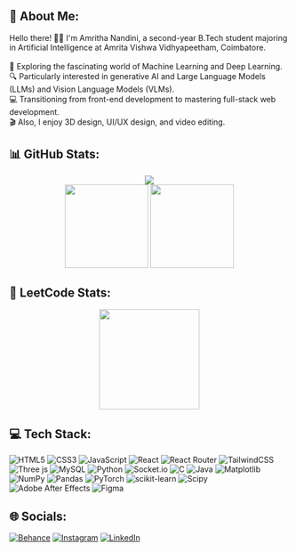 ## 💫 About Me:

Hello there! 👩‍💻 I'm Amritha Nandini, a second-year B.Tech student majoring in Artificial Intelligence at Amrita Vishwa Vidhyapeetham, Coimbatore.<br><br>
🤖 Exploring the fascinating world of Machine Learning and Deep Learning.<br>
🔍 Particularly interested in generative AI and Large Language Models (LLMs) and Vision Language Models (VLMs).<br>
💻 Transitioning from front-end development to mastering full-stack web development.<br>
🎬 Also, I enjoy 3D design, UI/UX design, and video editing. <br>

## 📊 GitHub Stats:
<div align="center">
  <img src="https://github-readme-streak-stats.herokuapp.com/?user=amri-tah&theme=onedark&hide_border=true">
</div>
<div align="center">
  <img src="https://github-readme-stats.vercel.app/api?username=amri-tah&theme=onedark&hide_border=true&include_all_commits=true&count_private=true" height="150">
  <img src="https://github-readme-stats.vercel.app/api/top-langs/?username=amri-tah&theme=onedark&hide_border=true&include_all_commits=true&count_private=true&layout=compact" height="150">
</div>

## 🚀 LeetCode Stats:
<div align="center">
  <img src = "https://leetcode.card.workers.dev/amrithanandini2003?theme=auto&font=source_code_pro&extension=null" height="180">
</div>

## 💻 Tech Stack:

![HTML5](https://img.shields.io/badge/html5-%23E34F26.svg?style=for-the-badge&logo=html5&logoColor=white) ![CSS3](https://img.shields.io/badge/css3-%231572B6.svg?style=for-the-badge&logo=css3&logoColor=white) ![JavaScript](https://img.shields.io/badge/javascript-%23323330.svg?style=for-the-badge&logo=javascript&logoColor=%23F7DF1E) ![React](https://img.shields.io/badge/react-%2320232a.svg?style=for-the-badge&logo=react&logoColor=%2361DAFB) ![React Router](https://img.shields.io/badge/React_Router-CA4245?style=for-the-badge&logo=react-router&logoColor=white) ![TailwindCSS](https://img.shields.io/badge/tailwindcss-%2338B2AC.svg?style=for-the-badge&logo=tailwind-css&logoColor=white) ![Three js](https://img.shields.io/badge/threejs-black?style=for-the-badge&logo=three.js&logoColor=white) ![MySQL](https://img.shields.io/badge/mysql-%2300000f.svg?style=for-the-badge&logo=mysql&logoColor=white) 	![Python](https://img.shields.io/badge/python-3670A0?style=for-the-badge&logo=python&logoColor=ffdd54) ![Socket.io](https://img.shields.io/badge/Socket.io-black?style=for-the-badge&logo=socket.io&badgeColor=010101)  ![C](https://img.shields.io/badge/c-%2300599C.svg?style=for-the-badge&logo=c&logoColor=white)  ![Java](https://img.shields.io/badge/java-%23ED8B00.svg?style=for-the-badge&logo=openjdk&logoColor=white) ![Matplotlib](https://img.shields.io/badge/Matplotlib-%23ffffff.svg?style=for-the-badge&logo=Matplotlib&logoColor=black) ![NumPy](https://img.shields.io/badge/numpy-%23013243.svg?style=for-the-badge&logo=numpy&logoColor=white) ![Pandas](https://img.shields.io/badge/pandas-%23150458.svg?style=for-the-badge&logo=pandas&logoColor=white) ![PyTorch](https://img.shields.io/badge/PyTorch-%23EE4C2C.svg?style=for-the-badge&logo=PyTorch&logoColor=white) ![scikit-learn](https://img.shields.io/badge/scikit--learn-%23F7931E.svg?style=for-the-badge&logo=scikit-learn&logoColor=white) ![Scipy](https://img.shields.io/badge/SciPy-%230C55A5.svg?style=for-the-badge&logo=scipy&logoColor=%white) ![Adobe After Effects](https://img.shields.io/badge/Adobe%20After%20Effects-9999FF.svg?style=for-the-badge&logo=Adobe%20After%20Effects&logoColor=white) ![Figma](https://img.shields.io/badge/figma-%23F24E1E.svg?style=for-the-badge&logo=figma&logoColor=white) 

## 🌐 Socials:

[![Behance](https://img.shields.io/badge/Behance-1769ff?logo=behance&logoColor=white)](https://behance.net/amrithanandini) [![Instagram](https://img.shields.io/badge/Instagram-%23E4405F.svg?logo=Instagram&logoColor=white)](https://instagram.com/amrututu) [![LinkedIn](https://img.shields.io/badge/LinkedIn-%230077B5.svg?logo=linkedin&logoColor=white)](https://linkedin.com/in/amrithanandini)

